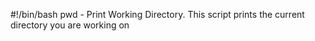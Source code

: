 #!/bin/bash
pwd - Print Working Directory. This script prints the current directory you are working on
